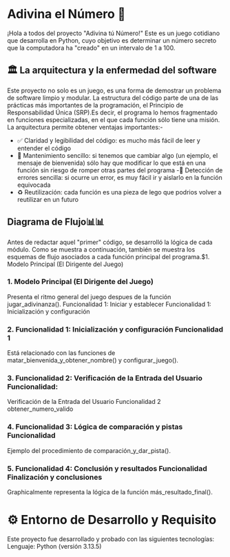 # Adivina el Número 🎲
¡Hola a todos del proyecto "Adivina tú Número!" Este es un juego cotidiano que desarrolla en Python, cuyo objetivo es determinar un número secreto que la computadora ha "creado" en un intervalo de 1 a 100.
## 🏛️ La arquitectura y la enfermedad del software
Este proyecto no solo es un juego, es una forma de demostrar un problema de software limpio y modular. La estructura del código parte de una de las prácticas más importantes de la programación, el Principio de Responsabilidad Única (SRP).Es decir, el programa lo hemos fragmentado en funciones especializadas, en el que cada función sólo tiene una misión. La arquitectura permite obtener ventajas importantes:-
- ✅ Claridad y legibilidad del código: es mucho más fácil de leer y entender el código
- 🔧 Mantenimiento sencillo: si tenemos que cambiar algo (un ejemplo, el mensaje de bienvenida) sólo hay que modificar lo que está en una función sin riesgo 
 de romper otras partes del programa
 -🐞 Detección de errores sencilla: si ocurre un error, es muy fácil ir y aislarlo en la función equivocada
- ♻️ Reutilización: cada función es una pieza de lego que podrios volver a reutilizar en un futuro 

## Diagrama de Flujo📊📊
Antes de redactar aquel "primer" código, se desarrolló la lógica de cada módulo. Como se muestra a continuación, también se muestra los esquemas de flujo asociados a cada función principal del programa.$1. Modelo Principal (El Dirigente del Juego) 
### 1. Modelo Principal (El Dirigente del Juego) 

Presenta el ritmo general del juego despues de la función jugar_adivinanza().
 Funcionalidad 1: Iniciar y establecer Funcionalidad 1: Inicialización y configuración 
### 2. Funcionalidad 1: Inicialización y configuración Funcionalidad 1 
Está relacionado con las funciones de matar_bienvenida_y_obtener_nombre() y configurar_juego().
 ### 3. Funcionalidad 2: Verificación de la Entrada del Usuario Funcionalidad: 
 Verificación de la Entrada del Usuario Funcionalidad 2 obtener_numero_valido 
 ### 4. Funcionalidad 3: Lógica de comparación y pistas Funcionalidad 

 Ejemplo del procedimiento de comparación_y_dar_pista().
 ### 5. Funcionalidad 4: Conclusión y resultados Funcionalidad Finalización y conclusiones 
Graphicalmente representa la lógica de la función más_resultado_final().

# ⚙️ Entorno de Desarrollo y Requisito

Este proyecto fue desarrollado y probado con las siguientes tecnologías:
Lenguaje: Python (versión 3.13.5)
